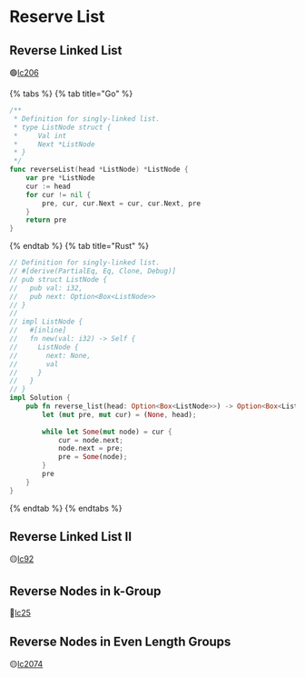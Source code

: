 # Reserve List

## Reverse Linked List

🟢[lc206](https://leetcode.com/problems/reverse-linked-list/)

{% tabs %}
{% tab title="Go" %}
```go
/**
 * Definition for singly-linked list.
 * type ListNode struct {
 *     Val int
 *     Next *ListNode
 * }
 */
func reverseList(head *ListNode) *ListNode {
    var pre *ListNode
    cur := head
    for cur != nil {
        pre, cur, cur.Next = cur, cur.Next, pre
    }
    return pre
}
```
{% endtab %}
{% tab title="Rust" %}
```rust
// Definition for singly-linked list.
// #[derive(PartialEq, Eq, Clone, Debug)]
// pub struct ListNode {
//   pub val: i32,
//   pub next: Option<Box<ListNode>>
// }
// 
// impl ListNode {
//   #[inline]
//   fn new(val: i32) -> Self {
//     ListNode {
//       next: None,
//       val
//     }
//   }
// }
impl Solution {
    pub fn reverse_list(head: Option<Box<ListNode>>) -> Option<Box<ListNode>> {
        let (mut pre, mut cur) = (None, head);
        
        while let Some(mut node) = cur {
            cur = node.next;
            node.next = pre;
            pre = Some(node);
        }
        pre
    }
}
```
{% endtab %}
{% endtabs %}

## Reverse Linked List II

🟡[lc92](https://leetcode.com/problems/reverse-linked-list-ii/)

## Reverse Nodes in k-Group

🔴[lc25](https://leetcode.com/problems/reverse-nodes-in-k-group/)

## Reverse Nodes in Even Length Groups

🟡[lc2074](https://leetcode.com/problems/reverse-nodes-in-even-length-groups/)